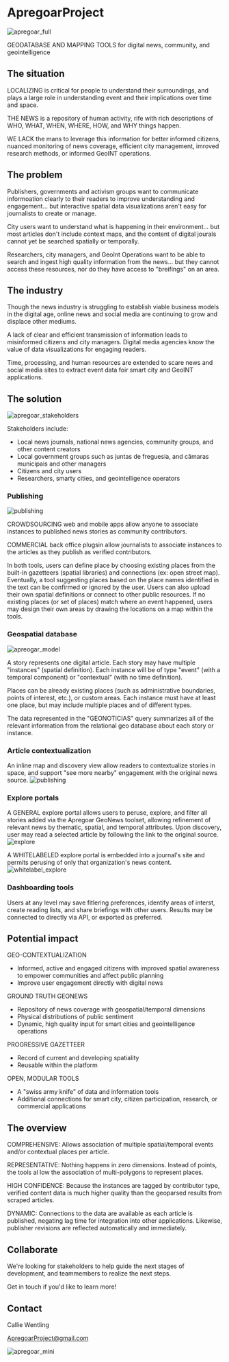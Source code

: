 # ApregoarProject
![apregoar_full](https://user-images.githubusercontent.com/83875010/218793627-a94d123b-c8ac-4bca-bfa4-f411e69edf6c.png)

GEODATABASE AND MAPPING TOOLS for digital news, community, and geointelligence

## The situation
LOCALIZING is critical for people to understand their surroundings, and plays a large role in understanding event and their implications over time and space.

THE NEWS is a repository of human activity, rife with rich descriptions of WHO, WHAT, WHEN, WHERE, HOW, and WHY things happen.

WE LACK the mans to leverage this information for better informed citizens, nuanced monitoring of news coverage, efficient city management, imroved research methods, or informed GeoINT operations.

## The problem
Publishers, governments and activism groups want to communicate informoation clearly to their readers to improve understanding and engagement... but interactive spatial data visualizations aren't easy for journalists to create or manage.

City users want to understand what is happening in their environment... but most articles don't include context maps, and the content of digital jourals cannot yet be searched spatially or temporally.

Researchers, city managers, and GeoInt Operations want to be able to search and ingest high quality information from the news... but they cannot access these resources, nor do they have access to "breifings" on an area.

## The industry

Though the news industry is struggling to establish viable business models in the digital age, online news and social media are continuing to grow and displace other mediums.

A lack of clear and efficient transmission of information leads to misinformed citizens and city managers. Digital media agencies know the value of data visualizations for engaging readers.

Time, processing, and human resources are extended to scare news and social media sites to extract event data foir smart city and GeoINT applications.

## The solution
![apregoar_stakeholders](https://user-images.githubusercontent.com/83875010/218802635-1c3c8776-dd86-4a14-9b44-0507ea4b8a26.png)

Stakeholders include:
- Local news journals, national news agencies, community groups, and other content creators
- Local government groups such as juntas de freguesia, and câmaras municipais and other managers
- Citizens and city users
- Researchers, smarty cities, and geointelligence operators

### Publishing
![publishing](https://user-images.githubusercontent.com/83875010/218809910-abe23f23-7cbf-4b63-86be-be44cf489b34.png)

CROWDSOURCING web and mobile apps allow anyone to associate instances to published news stories as community contributors.

COMMERCIAL back office plugsin allow journalists to associate instances to the articles as they publish as verified contributors.

In both tools, users can define place by choosing existing places from the built-in gazetteers (spatial libraries) and connections (ex: open street map). Eventually, a tool suggesting places based on the place names identified in the text can be confirmed or ignored by the user. Users can also upload their own spatial definitions or connect to other public resources. If no existing  places (or set of places) match where an event happened, users may design their own areas by drawing the locations on a map within the tools.

### Geospatial database
![apreogar_model](https://user-images.githubusercontent.com/83875010/218804327-916761c9-f2c1-4699-826d-aef62c970c28.png)

A story represents one digital article. Each story may have multiple "instances" (spatial definition). Each instance will be of type "event" (with a temporal component) or "contextual" (with no time definition).

Places can be already existing places (such as administrative boundaries, points of interest, etc.), or custom areas. Each instance must have at least one place, but may include multiple places and of different types.

The data represented in the "GEONOTICIAS" query summarizes all of the relevant information from the relational geo database about each story or instance.

### Article contextualization
An inline map and discovery view  allow readers to contextualize stories in space, and support "see more nearby" engagement with the original news source.
![publishing](https://user-images.githubusercontent.com/83875010/218810929-061acf1c-f4fa-4136-a667-4d3efedfd27d.png)

### Explore portals
A GENERAL explore portal allows users to peruse, explore, and filter all stories added via the Apregoar GeoNews toolset, allowing refinement of relevant news by thematic, spatial, and temporal attributes. Upon discovery, user may read a selected article by following the link to the original source.
![explore](https://user-images.githubusercontent.com/83875010/218811836-40787abc-a6a8-40f2-bdef-b5cb35f3a094.png)

A WHITELABELED explore portal is embedded into a journal's site and permits perusing of only that organization's news content.
![whitelabel_explore](https://user-images.githubusercontent.com/83875010/218811816-33aceefd-3ac6-4770-bfa4-0f85c95b7607.png)

### Dashboarding tools
Users at any level may save fitlering preferences, identify areas of interst, create reading lists, and share briefings with other users. Results may be connected to directly via API, or exported as preferred.

## Potential impact
GEO-CONTEXTUALIZATION
 - Informed, active and engaged citizens with improved spatial awareness to empower communities and affect public planning
 - Improve user engagement directly with digital news

GROUND TRUTH GEONEWS
- Repository of news coverage with geospatial/temporal dimensions
- Physical distributions of public sentiment
- Dynamic, high quality input for smart cities and geointelligence operations

PROGRESSIVE GAZETTEER
- Record of current and developing spatiality
- Reusable within the platform

OPEN, MODULAR TOOLS
- A "swiss army knife" of data and information tools
- Additional connections for smart city, citizen participation, research, or commercial applications

## The overview
COMPREHENSIVE: Allows association of multiple spatial/temporal events and/or contextual places per article.

REPRESENTATIVE: Nothing happens in zero dimensions. Instead of points, the tools al low the association of multi-polygons to represent places.

HIGH CONFIDENCE: Because the instances are tagged by contributor type, verified content data is much higher quality than the geoparsed results from scraped articles.

DYNAMIC: Connections to the data are available as each article is published, negating lag time for integration into other applications. Likewise, publisher revisions are reflected automatically and immediately.

## Collaborate
We're looking for stakeholders to help guide the next stages of development, and teammembers to realize the next steps.

Get in touch if you'd like to learn more!

## Contact
Callie Wentling

ApregoarProject@gmail.com

![apregoar_mini](https://user-images.githubusercontent.com/83875010/218809667-0812b06b-bc92-41e8-9009-bf258a772a3e.png)
